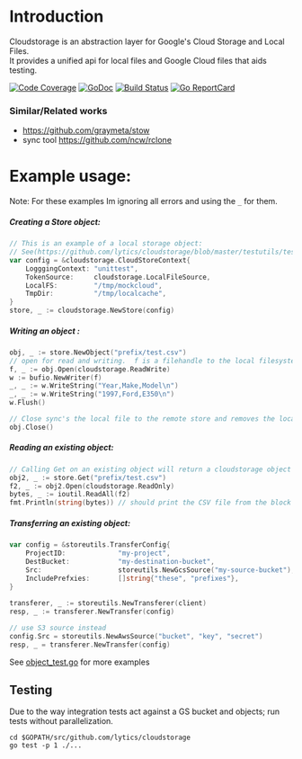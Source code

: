 # Introduction
Cloudstorage is an abstraction layer for Google's Cloud Storage and Local Files.  
It provides a unified api for local files and Google Cloud files that aids testing.

[![Code Coverage](https://codecov.io/gh/lytics/cloudstorage/branch/master/graph/badge.svg)](https://codecov.io/gh/lytics/cloudstorage)
[![GoDoc](https://godoc.org/github.com/lytics/cloudstorage?status.svg)](http://godoc.org/github.com/lytics/cloudstorage)
[![Build Status](https://travis-ci.org/lytics/cloudstorage.svg?branch=master)](https://travis-ci.org/lytics/cloudstorage)
[![Go ReportCard](https://goreportcard.com/badge/lytics/cloudstorage)](https://goreportcard.com/report/lytics/cloudstorage)


### Similar/Related works
* https://github.com/graymeta/stow
* sync tool https://github.com/ncw/rclone


# Example usage:
Note: For these examples Im ignoring all errors and using the `_` for them.

##### Creating a Store object:
```go
// This is an example of a local storage object:  
// See(https://github.com/lytics/cloudstorage/blob/master/testutils/testutils.go#L30) for a GCS example:
var config = &cloudstorage.CloudStoreContext{
	LogggingContext: "unittest",
	TokenSource:     cloudstorage.LocalFileSource,
	LocalFS:         "/tmp/mockcloud",
	TmpDir:          "/tmp/localcache",
}
store, _ := cloudstorage.NewStore(config)
```

##### Writing an object :
```go
obj, _ := store.NewObject("prefix/test.csv")
// open for read and writing.  f is a filehandle to the local filesystem.
f, _ := obj.Open(cloudstorage.ReadWrite) 
w := bufio.NewWriter(f)
_, _ := w.WriteString("Year,Make,Model\n")
_, _ := w.WriteString("1997,Ford,E350\n")
w.Flush()

// Close sync's the local file to the remote store and removes the local tmp file.
obj.Close()
```


##### Reading an existing object:
```go
// Calling Get on an existing object will return a cloudstorage object or the cloudstorage.ObjectNotFound error.
obj2, _ := store.Get("prefix/test.csv")
f2, _ := obj2.Open(cloudstorage.ReadOnly)
bytes, _ := ioutil.ReadAll(f2)
fmt.Println(string(bytes)) // should print the CSV file from the block above...
```

##### Transferring an existing object:
```go
var config = &storeutils.TransferConfig{
	ProjectID:             "my-project",
	DestBucket:            "my-destination-bucket",
	Src:                   storeutils.NewGcsSource("my-source-bucket"),
	IncludePrefxies:       []string{"these", "prefixes"},
}
 
transferer, _ := storeutils.NewTransferer(client)
resp, _ := transferer.NewTransfer(config)

// use S3 source instead
config.Src = storeutils.NewAwsSource("bucket", "key", "secret") 
resp, _ = transferer.NewTransfer(config)
```

See [object_test.go](https://github.com/lytics/cloudstorage/blob/master/object_test.go) for more examples

## Testing

Due to the way integration tests act against a GS bucket and objects; run tests without parallelization. 

```
cd $GOPATH/src/github.com/lytics/cloudstorage
go test -p 1 ./...
```

